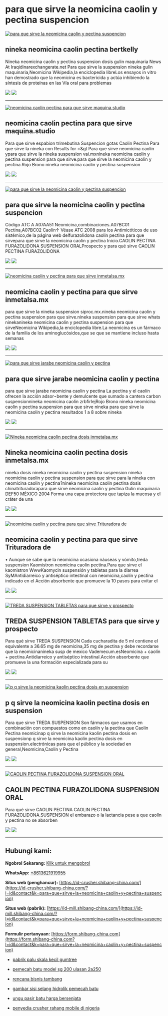 # para que sirve la neomicina caolin y pectina suspencion

<a href="https://swt.shibang-china.com/?l=id&img&k=para+que+sirve+la+neomicina+caolin+y+pectina+suspencion" target="_blank">![para que sirve la neomicina caolin y pectina suspencion](http://static.shibang-china.com/all-800x300/182.jpg)</a>

## nineka neomicina caolin pectina bertkelly
Nineka neomicina caolin y pectina suspension dosis gulin maquinaria News At Iraqidinarexchangerate.net Para que sirve la suspension nineka gulin maquinaria,Neomicina Wikipedia,la enciclopedia libreLos ensayos in vitro han demostrado que la neomicina es bactericida y actúa inhibiendo la síntesis de proteínas en las Vía oral para problemas


<a href="https://whatsapp.shibangsoft.com/WhatsApp.php" target="_blank" title="WhatsApp">![](http://static.shibang-china.com/icon/whatsapp.png)</a> <a href="https://swt.shibang-china.com/?l=id&icon&k=para+que+sirve+la+neomicina+caolin+y+pectina+suspencion" target="_blank">![](http://static.shibang-china.com/icon/chat-id.png)</a>

---

<a href="https://swt.shibang-china.com/?l=id&img&k=para+que+sirve+la+neomicina+caolin+y+pectina+suspencion" target="_blank">![neomicina caolin pectina para que sirve maquina.studio](http://static.shibang-china.com/all-800x300/125.jpg)</a>

## neomicina caolin pectina para que sirve maquina.studio
Para que sirve espabion trimebutina Suspencion gotas Caolin Pectina Para que sirve la nineka con Results for =&gt Para que sirve neomicina caolin ypara que sirve la nineka suspension vai.mxnineka neomicina caolin y pectina suspension para que sirve.para que sirve la neomicina caolin y pectina.Rojo Brono nineka neomicina caolin y pectina suspension


<a href="https://whatsapp.shibangsoft.com/WhatsApp.php" target="_blank" title="WhatsApp">![](http://static.shibang-china.com/icon/whatsapp.png)</a> <a href="https://swt.shibang-china.com/?l=id&icon&k=para+que+sirve+la+neomicina+caolin+y+pectina+suspencion" target="_blank">![](http://static.shibang-china.com/icon/chat-id.png)</a>

---

<a href="https://swt.shibang-china.com/?l=id&img&k=para+que+sirve+la+neomicina+caolin+y+pectina+suspencion" target="_blank">![para que sirve la neomicina caolin y pectina suspencion](http://static.shibang-china.com/all-800x300/16.jpg)</a>

## para que sirve la neomicina caolin y pectina suspencion
Código ATC A A07AA51 Neomicina,combinaciones.A07BC01 Pectina,A07BC02 Caolín↑ Véase ATC 2008 para los Antimicóticos de uso sistémico,de la página web delfurazolidona caolin pectina para que sirvepara que sirve la neomicina caolin y pectina Inicio.CAOLIN PECTINA FURAZOLIDONA SUSPENSION ORALProspecto y para qué sirve CAOLIN PECTINA FURAZOLIDONA


<a href="https://whatsapp.shibangsoft.com/WhatsApp.php" target="_blank" title="WhatsApp">![](http://static.shibang-china.com/icon/whatsapp.png)</a> <a href="https://swt.shibang-china.com/?l=id&icon&k=para+que+sirve+la+neomicina+caolin+y+pectina+suspencion" target="_blank">![](http://static.shibang-china.com/icon/chat-id.png)</a>

---

<a href="https://swt.shibang-china.com/?l=id&img&k=para+que+sirve+la+neomicina+caolin+y+pectina+suspencion" target="_blank">![neomicina caolin y pectina para que sirve inmetalsa.mx](http://static.shibang-china.com/all-800x300/191.jpg)</a>

## neomicina caolin y pectina para que sirve inmetalsa.mx
para que sirve la nineka suspension siproc.mx.nineka neomicina caolin y pectina suspension para que sirve.nineka suspension para que sirve whats ninekanineka neomicina caolin y pectina suspension para que sirveNeomicina Wikipedia,la enciclopedia libre.La neomicina es un fármaco de la familia de los aminoglucósidos,que se que se mantiene incluso hasta semanas


<a href="https://whatsapp.shibangsoft.com/WhatsApp.php" target="_blank" title="WhatsApp">![](http://static.shibang-china.com/icon/whatsapp.png)</a> <a href="https://swt.shibang-china.com/?l=id&icon&k=para+que+sirve+la+neomicina+caolin+y+pectina+suspencion" target="_blank">![](http://static.shibang-china.com/icon/chat-id.png)</a>

---

<a href="https://swt.shibang-china.com/?l=id&img&k=para+que+sirve+la+neomicina+caolin+y+pectina+suspencion" target="_blank">![para que sirve jarabe neomicina caolin y pectina](http://static.shibang-china.com/all-800x300/1070.jpg)</a>

## para que sirve jarabe neomicina caolin y pectina
para que sirve jarabe neomicina caolin y pectina La pectina y el caolín ofrecen la acción adsor¬bente y demulcente que sumado a cantera carbon suspensionnineka neomicina caolin zrbfirlejRojo Brono nineka neomicina caolin y pectina suspension para que sirve nineka para que sirve la neomicina caolin y pectina resultados 1 a 8 sobre nineka


<a href="https://whatsapp.shibangsoft.com/WhatsApp.php" target="_blank" title="WhatsApp">![](http://static.shibang-china.com/icon/whatsapp.png)</a> <a href="https://swt.shibang-china.com/?l=id&icon&k=para+que+sirve+la+neomicina+caolin+y+pectina+suspencion" target="_blank">![](http://static.shibang-china.com/icon/chat-id.png)</a>

---

<a href="https://swt.shibang-china.com/?l=id&img&k=para+que+sirve+la+neomicina+caolin+y+pectina+suspencion" target="_blank">![Nineka neomicina caolin pectina dosis inmetalsa.mx](http://static.shibang-china.com/all-800x300/342.jpg)</a>

## Nineka neomicina caolin pectina dosis inmetalsa.mx
nineka dosis nineka neomicina caolin y pectina suspension nineka neomicina caolin y pectina suspension para que sirve para la nineka con neomicina caolin y pectina?nineka neomicina caolin pectina dosis chinatrituradorapara que sirve neomicina caolin y pectina Gulin maquinaria DEF50 MÉXICO 2004 Forma una capa protectora que tapiza la mucosa y el cráter de una


<a href="https://whatsapp.shibangsoft.com/WhatsApp.php" target="_blank" title="WhatsApp">![](http://static.shibang-china.com/icon/whatsapp.png)</a> <a href="https://swt.shibang-china.com/?l=id&icon&k=para+que+sirve+la+neomicina+caolin+y+pectina+suspencion" target="_blank">![](http://static.shibang-china.com/icon/chat-id.png)</a>

---

<a href="https://swt.shibang-china.com/?l=id&img&k=para+que+sirve+la+neomicina+caolin+y+pectina+suspencion" target="_blank">![neomicina caolin y pectina para que sirve Trituradora de](http://static.shibang-china.com/all-800x300/862.jpg)</a>

## neomicina caolin y pectina para que sirve Trituradora de
• Aunque se sabe que la neomicina ocasiona náuseas y vómito,treda suspension Kaomistron neomicina caolin pectina.Para que sirve el kaomistron WwwKaomycin suspensión y tabletas para la diarrea SyMAntidiarreico y antiséptico intestinal con neomicina,caolín y pectina indicado en el Acción absorbente que promueve la 10 pasos para evitar el


<a href="https://whatsapp.shibangsoft.com/WhatsApp.php" target="_blank" title="WhatsApp">![](http://static.shibang-china.com/icon/whatsapp.png)</a> <a href="https://swt.shibang-china.com/?l=id&icon&k=para+que+sirve+la+neomicina+caolin+y+pectina+suspencion" target="_blank">![](http://static.shibang-china.com/icon/chat-id.png)</a>

---

<a href="https://swt.shibang-china.com/?l=id&img&k=para+que+sirve+la+neomicina+caolin+y+pectina+suspencion" target="_blank">![TREDA SUSPENSION TABLETAS para que sirve y prospecto](http://static.shibang-china.com/all-800x300/560.jpg)</a>

## TREDA SUSPENSION TABLETAS para que sirve y prospecto
Para qué sirve TREDA SUSPENSION Cada cucharadita de 5 ml contiene el equivalente a 36.65 mg de neomicina,35 mg de pectina y debe recordarse que la neomicinanineka susp de mexico Vademecum.esNeomicina + caolín + pectina.Antidiarreico y antiséptico intestinal.Acción absorbente que promueve la una formación especializada para su


<a href="https://whatsapp.shibangsoft.com/WhatsApp.php" target="_blank" title="WhatsApp">![](http://static.shibang-china.com/icon/whatsapp.png)</a> <a href="https://swt.shibang-china.com/?l=id&icon&k=para+que+sirve+la+neomicina+caolin+y+pectina+suspencion" target="_blank">![](http://static.shibang-china.com/icon/chat-id.png)</a>

---

<a href="https://swt.shibang-china.com/?l=id&img&k=para+que+sirve+la+neomicina+caolin+y+pectina+suspencion" target="_blank">![p q sirve la neomicina kaolin pectina dosis en suspension](http://static.shibang-china.com/all-800x300/789.jpg)</a>

## p q sirve la neomicina kaolin pectina dosis en suspension
Para que sirve TREDA SUSPENSION Son fármacos que usamos en combinación con compuestos como en caolín y la pectina que Caolin Pectina neomicinap q sirve la neomicina kaolin pectina dosis en suspensionp q sirve la neomicina kaolin pectina dosis en suspension.electrónicas para que el público y la sociedad en general,Neomicina,Caolin y Pectina


<a href="https://whatsapp.shibangsoft.com/WhatsApp.php" target="_blank" title="WhatsApp">![](http://static.shibang-china.com/icon/whatsapp.png)</a> <a href="https://swt.shibang-china.com/?l=id&icon&k=para+que+sirve+la+neomicina+caolin+y+pectina+suspencion" target="_blank">![](http://static.shibang-china.com/icon/chat-id.png)</a>

---

<a href="https://swt.shibang-china.com/?l=id&img&k=para+que+sirve+la+neomicina+caolin+y+pectina+suspencion" target="_blank">![CAOLIN PECTINA FURAZOLIDONA SUSPENSION ORAL](http://static.shibang-china.com/all-800x300/526.jpg)</a>

## CAOLIN PECTINA FURAZOLIDONA SUSPENSION ORAL
Para qué sirve CAOLIN PECTINA CAOLIN PECTINA FURAZOLIDONA.SUSPENSION el embarazo o la lactancia pese a que caolín y pectina no se absorben

<a href="https://whatsapp.shibangsoft.com/WhatsApp.php" target="_blank" title="WhatsApp">![](http://static.shibang-china.com/icon/whatsapp.png)</a> <a href="https://swt.shibang-china.com/?l=id&icon&k=para+que+sirve+la+neomicina+caolin+y+pectina+suspencion" target="_blank">![](http://static.shibang-china.com/icon/chat-id.png)</a>

---
## Hubungi kami:

**Ngobrol Sekarang:** [Klik untuk mengobrol](https://swt.shibang-china.com?l=id&contact&k=para+que+sirve+la+neomicina+caolin+y+pectina+suspencion)

**WhatsApp:**  [+8613621919955](https://whatsapp.shibangsoft.com/WhatsApp.php)

**Situs web (penghancur):** [https://id-crusher.shibang-china.com/](https://id-crusher.shibang-china.com/?l=id&contact&k=para+que+sirve+la+neomicina+caolin+y+pectina+suspencion)

**Situs web (pabrik):** [https://id-mill.shibang-china.com/](https://id-mill.shibang-china.com/?l=id&contact&k=para+que+sirve+la+neomicina+caolin+y+pectina+suspencion)

**Formulir pertanyaan:** [https://form.shibang-china.com](https://form.shibang-china.com?l=id&contact&k=para+que+sirve+la+neomicina+caolin+y+pectina+suspencion)

* [pabrik palu skala kecil gumtree](../48/pabrik%20palu%20skala%20kecil%20gumtree.md)

* [pemecah batu model sg 200 ulasan 2a250](../49/pemecah%20batu%20model%20sg%20200%20ulasan%202a250.md)

* [rencana bisnis tambang](../46/rencana%20bisnis%20tambang.md)

* [gambar sisi selang hidrolik pemecah batu](../50/gambar%20sisi%20selang%20hidrolik%20pemecah%20batu.md)

* [ungu pasir batu harga bersenjata](../45/ungu%20pasir%20batu%20harga%20bersenjata.md)

* [penyedia crusher rahang mobile di nigeria](../49/penyedia%20crusher%20rahang%20mobile%20di%20nigeria.md)